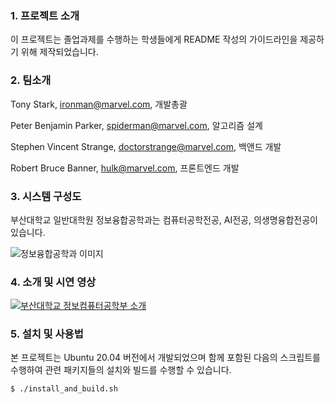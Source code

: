 ### 1. 프로젝트 소개

이 프로젝트는 졸업과제를 수행하는 학생들에게 README 작성의 가이드라인을 제공하기 위해 제작되었습니다.

### 2. 팀소개

Tony Stark, ironman@marvel.com, 개발총괄

Peter Benjamin Parker, spiderman@marvel.com, 알고리즘 설계

Stephen Vincent Strange, doctorstrange@marvel.com, 백앤드 개발

Robert Bruce Banner, hulk@marvel.com, 프론트엔드 개발

### 3. 시스템 구성도

부산대학교 일반대학원 정보융합공학과는 컴퓨터공학전공, AI전공, 의생명융합전공이 있습니다.

![정보융합공학과 이미지](https://user-images.githubusercontent.com/100384365/192478661-5dc79a18-b076-48ef-b842-bcf65b0d8d44.jpg)

### 4. 소개 및 시연 영상

[![부산대학교 정보컴퓨터공학부 소개](http://img.youtube.com/vi/zh_gQ_lmLqE/0.jpg)](https://youtu.be/zh_gQ_lmLqE)

### 5. 설치 및 사용법

본 프로젝트는 Ubuntu 20.04 버전에서 개발되었으며 함께 포함된 다음의 스크립트를 수행하여 
관련 패키지들의 설치와 빌드를 수행할 수 있습니다.
```
$ ./install_and_build.sh
```